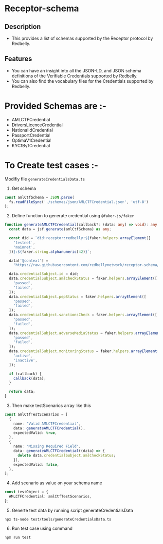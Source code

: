 # Receptor-schema

## Description

- This provides a list of schemas supported by the Receptor protocol by Redbelly.

## Features

- You can have an insight into all the JSON-LD, and JSON schema definitions of the Verifiable Credentials supported by Redbelly.
- You can also find the vocabulary files for the Credentials supported by Redbelly.

# Provided Schemas are :-

- AMLCTFCredential
- DriversLicenceCredential
- NationalIdCredential
- PassportCredential
- OptimaV1Credential
- KYC1By1Credential

# To Create test cases :-

Modifiy file `generateCredentialsData.ts`

1. Get schema

```ts
const amlCtfSchema = JSON.parse(
  fs.readFileSync('./schemas/json/AMLCTFCredential.json', 'utf-8')
);
```

2. Define function to generate credential using `@faker-js/faker`

```ts
function generateAMLCTFCredential(callback?: (data: any) => void): any {
  const data = jsf.generate(amlCtfSchema) as any;

  const did = `did:receptor:redbelly:${faker.helpers.arrayElement([
    'testnet',
    'mainnet',
  ])}:${faker.string.alphanumeric(42)}`;

  data['@context'] =
    'https://raw.githubusercontent.com/redbellynetwork/receptor-schema/refs/heads/main/schemas/json-ld/AMLCTFCredential.jsonld';

  data.credentialSubject.id = did;
  data.credentialSubject.amlCheckStatus = faker.helpers.arrayElement([
    'passed',
    'failed',
  ]);
  data.credentialSubject.pepStatus = faker.helpers.arrayElement([
    'passed',
    'failed',
  ]);
  data.credentialSubject.sanctionsCheck = faker.helpers.arrayElement([
    'passed',
    'failed',
  ]);
  data.credentialSubject.adverseMediaStatus = faker.helpers.arrayElement([
    'passed',
    'failed',
  ]);
  data.credentialSubject.monitoringStatus = faker.helpers.arrayElement([
    'active',
    'inactive',
  ]);

  if (callback) {
    callback(data);
  }

  return data;
}
```

3. Then make testScenarios array like this

```ts
const amlCtfTestScenarios = [
  {
    name: 'Valid AMLCTFCredential',
    data: generateAMLCTFCredential(),
    expectedValid: true,
  },
  {
    name: 'Missing Required Field',
    data: generateAMLCTFCredential((data) => {
      delete data.credentialSubject.amlCheckStatus;
    }),
    expectedValid: false,
  },
];
```

4. Add scenario as value on your schema name

```ts
const testObject = {
  AMLCTFCredential: amlCtfTestScenarios,
};
```

5. Generte test data by running script generateCredentialsData

```shell
npx ts-node test/tools/generateCredentialsData.ts
```

6. Run test case using command

```shell
npm run test
```
